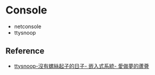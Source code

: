 # Console

- netconsole 
- ttysnoop

## Reference

- [ttysnoop-沒有螺絲起子的日子- 嵌入式系統- 愛做夢的蘆薈](http://daydreamer.idv.tw/rewrite.php/read-64.html)

